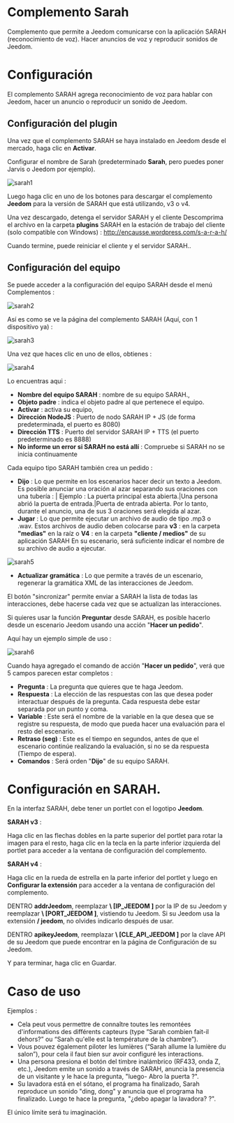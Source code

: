 # Complemento Sarah

Complemento que permite a Jeedom comunicarse con la aplicación SARAH (reconocimiento de voz). Hacer anuncios de voz y reproducir sonidos de Jeedom.

# Configuración 

El complemento SARAH agrega reconocimiento de voz para hablar con Jeedom, hacer un anuncio o reproducir un sonido de Jeedom.

## Configuración del plugin 

Una vez que el complemento SARAH se haya instalado en Jeedom desde el mercado, haga clic en **Activar**.

Configurar el nombre de Sarah (predeterminado **Sarah**, pero puedes poner Jarvis o Jeedom por ejemplo).

![sarah1](../images/sarah1.PNG)

Luego haga clic en uno de los botones para descargar el complemento **Jeedom** para la versión de SARAH que está utilizando, v3 o v4.

Una vez descargado, detenga el servidor SARAH y el cliente Descomprima el archivo en la carpeta **plugins** SARAH en la estación de trabajo del cliente (solo compatible con Windows) :
<http://encausse.wordpress.com/s-a-r-a-h/>

Cuando termine, puede reiniciar el cliente y el servidor SARAH..

## Configuración del equipo 

Se puede acceder a la configuración del equipo SARAH desde el menú Complementos :

![sarah2](../images/sarah2.PNG)

Así es como se ve la página del complemento SARAH (Aquí, con 1 dispositivo ya) :

![sarah3](../images/sarah3.PNG)

Una vez que haces clic en uno de ellos, obtienes :

![sarah4](../images/sarah4.PNG)

Lo encuentras aqui :

-   **Nombre del equipo SARAH** : nombre de su equipo SARAH.,
-   **Objeto padre** : indica el objeto padre al que pertenece el equipo.
-   **Activar** : activa su equipo,
-   **Dirección NodeJS** : Puerto de nodo SARAH IP + JS (de forma predeterminada, el puerto es 8080)
-   **Dirección TTS** : Puerto del servidor SARAH IP + TTS (el puerto predeterminado es 8888)
-   **No informe un error si SARAH no está allí** : Compruebe si SARAH no se inicia continuamente

Cada equipo tipo SARAH también crea un pedido :

-   **Dijo** : Lo que permite en los escenarios hacer decir un texto a Jeedom. Es posible anunciar una oración al azar separando sus oraciones con una tubería : | Ejemplo : La puerta principal esta abierta.|Una persona abrió la puerta de entrada.|Puerta de entrada abierta. Por lo tanto, durante el anuncio, una de sus 3 oraciones será elegida al azar.
-   **Jugar** : Lo que permite ejecutar un archivo de audio de tipo .mp3 o .wav. Estos archivos de audio deben colocarse para **v3** : en la carpeta **"medias"** en la raíz o **V4** : en la carpeta **"cliente / medios"** de su aplicación SARAH En su escenario, será suficiente indicar el nombre de su archivo de audio a ejecutar.

![sarah5](../images/sarah5.PNG)

-   **Actualizar gramática** : Lo que permite a través de un escenario, regenerar la gramática XML de las interacciones de Jeedom.

El botón "sincronizar" permite enviar a SARAH la lista de todas las interacciones, debe hacerse cada vez que se actualizan las interacciones.

Si quieres usar la función **Preguntar** desde SARAH, es posible hacerlo desde un escenario Jeedom usando una acción "**Hacer un pedido**".

Aquí hay un ejemplo simple de uso :

![sarah6](../images/sarah6.PNG)

Cuando haya agregado el comando de acción "**Hacer un pedido**", verá que 5 campos parecen estar completos :

-   **Pregunta** : La pregunta que quieres que te haga Jeedom.
-   **Respuesta** : La elección de las respuestas con las que desea poder interactuar después de la pregunta. Cada respuesta debe estar separada por un punto y coma.
-   **Variable** : Este será el nombre de la variable en la que desea que se registre su respuesta, de modo que pueda hacer una evaluación para el resto del escenario.
-   **Retraso (seg)** : Este es el tiempo en segundos, antes de que el escenario continúe realizando la evaluación, si no se da respuesta (Tiempo de espera).
-   **Comandos** : Será orden "**Dijo**" de su equipo SARAH.

# Configuración en SARAH. 

En la interfaz SARAH, debe tener un portlet con el logotipo **Jeedom**.

**SARAH v3** :

Haga clic en las flechas dobles en la parte superior del portlet para rotar la imagen para el resto, haga clic en la tecla en la parte inferior izquierda del portlet para acceder a la ventana de configuración del complemento.

**SARAH v4** :

Haga clic en la rueda de estrella en la parte inferior del portlet y luego en **Configurar la extensión** para acceder a la ventana de configuración del complemento.

DENTRO **addrJeedom**, reemplazar **\ [IP\_JEEDOM \]** por la IP de su Jeedom y reemplazar **\ [PORT\_JEEDOM \]**, vistiendo tu Jeedom. Si su Jeedom usa la extensión **/ jeedom**, no olvides indicarlo después de usar.

DENTRO **apikeyJeedom**, reemplazar **\ [CLE\_API\_JEEDOM \]** por la clave API de su Jeedom que puede encontrar en la página de Configuración de su Jeedom.

Y para terminar, haga clic en Guardar.

# Caso de uso 

Ejemplos :

-   Cela peut vous permettre de connaître toutes les remontées d'informations des différents capteurs (type “Sarah combien fait-il dehors?” ou “Sarah qu'elle est la température de la chambre”).
-   Vous pouvez également piloter les lumières (“Sarah allume la lumière du salon”), pour cela il faut bien sur avoir configuré les interactions.
-   Una persona presiona el botón del timbre inalámbrico (RF433, onda Z, etc.), Jeedom emite un sonido a través de SARAH, anuncia la presencia de un visitante y le hace la pregunta, "luego- Abro la puerta ?".
-   Su lavadora está en el sótano, el programa ha finalizado, Sarah reproduce un sonido "ding, dong" y anuncia que el programa ha finalizado. Luego te hace la pregunta, "¿debo apagar la lavadora? ?".

El único límite será tu imaginación.
